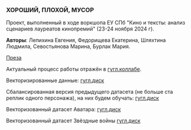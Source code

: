 ### ХОРОШИЙ, ПЛОХОЙ, МУСОР 
Проект, выполненный в ходе воркшопа ЕУ СПб "Кино и тексты: анализ сценариев лауреатов кинопремий" (23-24 ноября 2024 г).

**Авторы**: Лепихина Евгения, Федорищева Екатерина, Шляхтина Людмила, Севостьянова Марина, Бурлак Мария.

[Преза](https://docs.google.com/presentation/d/1WnL0FhiG9Xq4asZ3yV6OWqLqZM4NgGN9/edit?usp=sharing&ouid=111633022633955369603&rtpof=true&sd=true)

Актуальный процесс работы отражён в [гугл.коллабе](https://colab.research.google.com/drive/1VY2MxfhpexdwabRNcvKpBRAwvxSj9nwy?usp=sharing).

Векторизированные данные: [гугл.диск](https://drive.google.com/file/d/1Pkcb2_RevrdNX3YmEOA6fLGVuyDkul9h/view?usp=sharing)

Сбалансированная версия предыдущего датасета (не больше ста реплик одного персонажа), на них будем обучать: [гугл.диск](https://drive.google.com/file/d/1I7hDij_wpbxSU4jAOe0FLvAlmgpKpVR2/view?usp=sharing)

Векторизованный датасет Аватара: [гугл.диск](https://drive.google.com/file/d/1bYaUvXlaPPqbDywUtIDNBi-692CYnYvN/view?usp=sharing)

Векторизованный датасет Звёздные войны [гугл.диск](https://drive.google.com/file/d/1Z7INsd1kqr7a9ijE93zojQMtVHe_stB6/view?usp=sharing)
